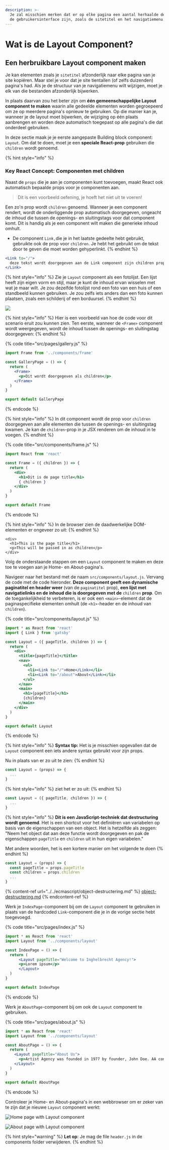 ```yaml
---
description: >-
  Je zal misschien merken dat er op elke pagina een aantal herhaalde delen van
  de gebruikersinterface zijn, zoals de sitetitel en het navigatiemenu.
---
```


# Wat is de Layout Component?

## Een herbruikbare Layout component maken

Je kan elementen zoals je `sitetitel` afzonderlijk naar elke pagina van je site kopiëren. Maar stel je voor dat je site tientallen (of zelfs duizenden) pagina's had. Als je de structuur van je navigatiemenu wilt wijzigen, moet je elk van die bestanden afzonderlijk bijwerken.

In plaats daarvan zou het beter zijn om **één gemeenschappelijke Layout component te maken** waarin alle gedeelde elementen worden gegroepeerd om ze op meerdere pagina's opnieuw te gebruiken. Op die manier kan je, wanneer je de layout moet bijwerken, de wijziging op één plaats aanbrengen en worden deze automatisch toegepast op alle pagina's die dat onderdeel gebruiken.

In deze sectie maak je je eerste aangepaste Building block component: `Layout`. Om dat te doen, moet je een **speciale React-prop** gebruiken die `children` wordt genoemd.

{% hint style="info" %}
### Key React Concept: Componenten met children

Naast de `props` die je aan je componenten kunt toevoegen, maakt React ook automatisch bepaalde props voor je componenten aan.

> Dit is een voorbeeld oefening, je hoeft het niet uit te voeren!

Een zo'n prop wordt `children` genoemd. Wanneer je een component rendert, wordt de onderliggende prop automatisch doorgegeven, ongeacht de inhoud die tussen de openings- en sluitingstags voor dat component komt. Dit is handig als je een component wilt maken die generieke inhoud omhult.

* De component `Link,`die je in het laatste gedeelte hebt gebruikt, gebruikte ook de prop voor `children`. Je hebt het gebruikt om de tekst door te geven die moet worden gehyperlinkt.
{% endhint %}

```jsx
<Link to="/">
  deze tekst wordt doorgegeven aan de Link component zijn children prop!
</Link>
```

{% hint style="info" %}
Zie je `Layout` component als een fotolijst. Een lijst heeft zijn eigen vorm en stijl, maar je kunt de inhoud ervan wisselen met wat je maar wilt. Je zou dezelfde fotolijst rond een foto van een huis of een standbeeld kunnen gebruiken. Je zou zelfs iets anders dan een foto kunnen plaatsen, zoals een schilderij of een borduursel.
{% endhint %}

![](<../../.gitbook/assets/image (140).png>)

{% hint style="info" %}
Hier is een voorbeeld van hoe de code voor dit scenario eruit zou kunnen zien. Ten eerste, wanneer de `<Frame>` component wordt weergegeven, wordt de inhoud tussen de openings- en sluitingstag doorgegeven:
{% endhint %}

{% code title="src/pages/gallery.js" %}
```jsx
import Frame from '../components/frame'

const GalleryPage = () => {
  return (
    <Frame>
      <p>Dit wordt doorgegeven als children</p>
    </Frame>
  )
}

export default GalleryPage
```
{% endcode %}

{% hint style="info" %}
In dit component wordt de prop voor `children` doorgegeven aan alle elementen die tussen de openings- en sluitingstag kwamen. Je kan de `children`-prop in je JSX renderen om de inhoud in te voegen.
{% endhint %}

{% code title="src/components/frame.js" %}
```jsx
import React from 'react'

const Frame = ({ children }) => {
  return (
    <div>
      <h1>Dit is de page title</h1>
      { children }
    </div>
  )
}

export default Frame
```
{% endcode %}

{% hint style="info" %}
In de browser zien de daadwerkelijke DOM-elementen er ongeveer zo uit:
{% endhint %}

```markup
<div>
  <h1>This is the page title</h1>
  <p>This will be passed in as children</p>
</div>
```

Volg de onderstaande stappen om een `Layout` component te maken en deze toe te voegen aan je Home- en About-pagina's.

Navigeer naar het bestand met de naam `src/components/layout.js`. Vervang de code met de code hieronder. **Deze component geeft een dynamische paginatitel en header weer** (van de `paginatitel` prop), **een lijst met navigatielinks en de inhoud die is doorgegeven met de** `children` **prop**. Om de toegankelijkheid te verbeteren, is er ook een `<main>`-element dat de paginaspecifieke elementen omhult (de `<h1>`-header en de inhoud van `children`).

{% code title="src/components/layout.js" %}
```jsx
import * as React from 'react'
import { Link } from 'gatsby'

const Layout = ({ pageTitle, children }) => {
  return (
    <div>
      <title>{pageTitle}</title>
      <nav>
        <ul>
          <li><Link to="/">Home</Link></li>
          <li><Link to="/about">About</Link></li>
        </ul>
      </nav>
      <main>
        <h1>{pageTitle}</h1>
        {children}
      </main>
    </div>
  )
}

export default Layout
```
{% endcode %}

{% hint style="info" %}
**Syntax tip:** Het is je misschien opgevallen dat de `Layout` component een iets andere syntax gebruikt voor zijn props.

Nu in plaats van er zo uit te zien:
{% endhint %}

```jsx
const Layout = (props) => {
  ...
}
```

{% hint style="info" %}
ziet het er zo uit:
{% endhint %}

```jsx
const Layout = ({ pageTitle, children }) => {
  ...
}
```

{% hint style="info" %}
**Dit is een JavaScript-techniek dat destructuring wordt genoemd**. Het is een shortcut voor het definiëren van variabelen op basis van de eigenschappen van een object. Het is hetzelfde als zeggen: "Neem het object dat aan deze functie wordt doorgegeven en pak de eigenschappen `pageTitle` en `children` uit in hun eigen variabelen."

Met andere woorden, het is een kortere manier om het volgende te doen
{% endhint %}

```jsx
const Layout = (props) => {
  const pageTitle = props.pageTitle
  const children = props.children
  ...
}
```

{% content-ref url="../../ecmascript/object-destructering.md" %}
[object-destructering.md](../../ecmascript/object-destructering.md)
{% endcontent-ref %}

Werk je `IndexPage`-component bij om de `Layout` component te gebruiken in plaats van de hardcoded `Link`-component die je in de vorige sectie hebt toegevoegd.

{% code title="src/pages/index.js" %}
```jsx
import * as React from 'react'
import Layout from '../components/layout'

const IndexPage = () => {
  return (
      <Layout pageTitle="Welcome to Inghelbrecht Agency!">
      <p>Lorem ipsum</p>
      </Layout>
  )
}

export default IndexPage
```
{% endcode %}

Werk je `AboutPage`-component bij om ook de `Layout` component te gebruiken.

{% code title="src/pages/about.js" %}
```jsx
import * as React from 'react'
import Layout from '../components/layout'

const AboutPage = () => {
  return (
    <Layout pageTitle="About Us">
      <p>Artist Agency was founded in 1977 by founder, John Doe. AA continues to be at the forefront of art by establishing the careers of our talents on a holistic level -- and setting trends within the industry. </p>
    </Layout>
  )
}

export default AboutPage
```
{% endcode %}

Controleer je Home- en About-pagina's in een webbrowser om er zeker van te zijn dat je nieuwe `Layout` component werkt:

![Home page with Layout component](<../../.gitbook/assets/image (101).png>)

![About page with Layout component](<../../.gitbook/assets/image (39).png>)

{% hint style="warning" %}
**Let op**: Je mag de file `header.js` in de components folder verwijderen.
{% endhint %}
